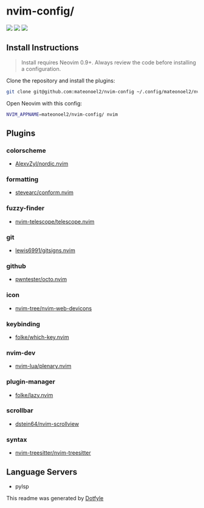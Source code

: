 # nvim-config/

<a href="https://dotfyle.com/mateonoel2/nvim-config"><img src="https://dotfyle.com/mateonoel2/nvim-config/badges/plugins?style=flat" /></a>
<a href="https://dotfyle.com/mateonoel2/nvim-config"><img src="https://dotfyle.com/mateonoel2/nvim-config/badges/leaderkey?style=flat" /></a>
<a href="https://dotfyle.com/mateonoel2/nvim-config"><img src="https://dotfyle.com/mateonoel2/nvim-config/badges/plugin-manager?style=flat" /></a>


## Install Instructions

 > Install requires Neovim 0.9+. Always review the code before installing a configuration.

Clone the repository and install the plugins:

```sh
git clone git@github.com:mateonoel2/nvim-config ~/.config/mateonoel2/nvim-config
```

Open Neovim with this config:

```sh
NVIM_APPNAME=mateonoel2/nvim-config/ nvim
```

## Plugins

### colorscheme

+ [AlexvZyl/nordic.nvim](https://dotfyle.com/plugins/AlexvZyl/nordic.nvim)
### formatting

+ [stevearc/conform.nvim](https://dotfyle.com/plugins/stevearc/conform.nvim)
### fuzzy-finder

+ [nvim-telescope/telescope.nvim](https://dotfyle.com/plugins/nvim-telescope/telescope.nvim)
### git

+ [lewis6991/gitsigns.nvim](https://dotfyle.com/plugins/lewis6991/gitsigns.nvim)
### github

+ [pwntester/octo.nvim](https://dotfyle.com/plugins/pwntester/octo.nvim)
### icon

+ [nvim-tree/nvim-web-devicons](https://dotfyle.com/plugins/nvim-tree/nvim-web-devicons)
### keybinding

+ [folke/which-key.nvim](https://dotfyle.com/plugins/folke/which-key.nvim)
### nvim-dev

+ [nvim-lua/plenary.nvim](https://dotfyle.com/plugins/nvim-lua/plenary.nvim)
### plugin-manager

+ [folke/lazy.nvim](https://dotfyle.com/plugins/folke/lazy.nvim)
### scrollbar

+ [dstein64/nvim-scrollview](https://dotfyle.com/plugins/dstein64/nvim-scrollview)
### syntax

+ [nvim-treesitter/nvim-treesitter](https://dotfyle.com/plugins/nvim-treesitter/nvim-treesitter)
## Language Servers

+ pylsp


 This readme was generated by [Dotfyle](https://dotfyle.com)
